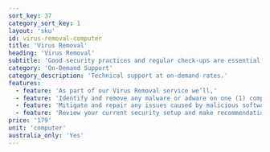 ```yaml
---
sort_key: 37
category_sort_key: 1
layout: 'sku'
id: virus-removal-computer
title: 'Virus Removal'
heading: 'Virus Removal'
subtitle: 'Good security practices and regular check-ups are essential to your computer protection.'
category: 'On-Demand Support'
category_description: 'Technical support at on-demand rates.'
features:
  - feature: 'As part of our Virus Removal service we’ll,'
  - feature: 'Identify and remove any malware or adware on one (1) computer'
  - feature: 'Mitigate and repair any issues caused by malicious software'
  - feature: 'Review your current security setup and make recommendations to avoid further infection'
price: '179'
unit: 'computer'
australia_only: 'Yes'
---
```


